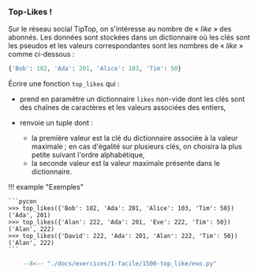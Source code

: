 

### Top-Likes ! 


Sur le réseau social TipTop, on s'intéresse au nombre de « *like* » des abonnés. Les données sont stockées dans un dictionnaire où les clés sont les pseudos et les valeurs correspondantes sont les nombres de « *like* » comme ci-dessous :

```python
{'Bob': 102, 'Ada': 201, 'Alice': 103, 'Tim': 50}
```

Écrire une fonction `top_likes` qui :

  * prend en paramètre un dictionnaire `likes` non-vide dont les clés sont des chaînes de caractères et les valeurs associées des entiers,
  
  * renvoie un tuple dont :
      * la première valeur est la clé du dictionnaire associée à la valeur maximale ; en cas d'égalité sur plusieurs clés, on choisira la plus petite suivant l'ordre alphabétique,
      * la seconde valeur est la valeur maximale présente dans le dictionnaire.

!!! example "Exemples"

    ```pycon
    >>> top_likes({'Bob': 102, 'Ada': 201, 'Alice': 103, 'Tim': 50})
    ('Ada', 201)
    >>> top_likes({'Alan': 222, 'Ada': 201, 'Eve': 222, 'Tim': 50})
    ('Alan', 222)
    >>> top_likes({'David': 222, 'Ada': 201, 'Alan': 222, 'Tim': 50})
    ('Alan', 222)
    ```


```python
    --8<-- "./docs/exercices/1-facile/1500-top_like/exo.py"
```

